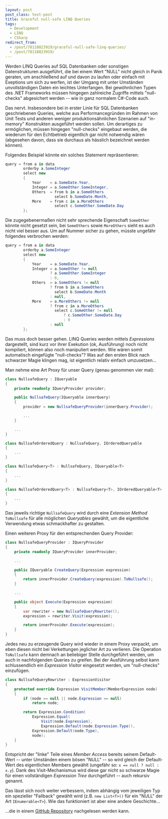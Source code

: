 ```yaml
---
layout: post
post_class: text-post
title: Graceful null-safe LINQ Queries
tags:
  - Development
  - LINQ
  - CSharp
redirect_from:
  - /post/78118823919/graceful-null-safe-linq-queries/
  - /post/78118823919/
---
```

Werden LINQ Queries auf SQL Datenbanken oder sonstigen Datenstrukturen ausgeführt, die bei einem Wert "NULL" nicht gleich in Panik geraten, um anschließend auf und davon zu laufen oder einfach mit Exeptions um sich zu werfen, ist der Umgang mit unter Umständen unvollständigen Daten ein leichtes Unterfangen. Bei gewöhnlichen Typen des .NET Frameworks müssen hingegen zahlreiche Zugriffe mittels "null-checks" abgesichert werden -- wie in ganz normalem C#-Code auch.

Das nervt. Insbesondere bei in erster Linie für SQL Datenbanken geschriebenen Queries, welche aus Performancegründen im Rahmen von Unit Tests und anderen weniger produktionsähnlichen Szenarien auf "in-memory" Konstrukten ausgeführt werden sollen. Um derartiges zu ermöglichen, müssen hingegen "null-checks" eingebaut werden, die wiederum für den Echtbetrieb eigentlich gar nicht notwendig wären (abgesehen davon, dass sie durchaus als hässlich bezeichnet werden können).

Folgendes Beispiel könnte ein solches Statement repräsentieren:

```csharp
query = from a in data
        orderby a.SomeInteger
        select new
        {
            Year    = a.SomeDate.Year,
            Integer = a.SomeOther.SomeInteger,
            Others  = from b in a.SomeOthers
                      select b.SomeDate.Month,
            More    = from c in a.MoreOthers
                      select c.SomeOther.SomeDate.Day
        };
```

Die zugegebenermaßen nicht sehr sprechende Eigenschaft `SomeOther` könnte nicht gesetzt sein, bei `SomeOthers` sowie `MoreOthers` sieht es auch nicht viel besser aus. Um auf Nummer sicher zu gehen, müsste ungefähr folgendes verbrochen werden:

```csharp
query = from a in data
        orderby a.SomeInteger
        select new
        {
            Year    = a.SomeDate.Year,
            Integer = a.SomeOther != null
                    ? a.SomeOther.SomeInteger
                    : 0,
            Others  = a.SomeOthers != null
                    ? from b in a.SomeOthers
                      select b.SomeDate.Month
                    : null,
            More    = a.MoreOthers != null
                    ? from c in a.MoreOthers
                      select c.SomeOther != null
                          ? c.SomeOther.SomeDate.Day
                          : 0
                    : null
        };
```

Das muss doch besser gehen. LINQ Queries werden mittels *Expressions* dargestellt, sind kurz vor ihrer Exekution (ok, Ausführung) noch nicht kompiliert, können also noch manipuliert werden. Wie wären somit automatisch eingefügte "null-checks"? Was auf den ersten Blick nach schwarzer Magie klingen mag, ist eigentlich relativ einfach umzusetzen...

Man nehme eine Art Proxy für unser Query (genau genommen vier mal):

```csharp
class NullsafeQuery : IQueryable
{
    private readonly IQueryProvider provider;

    public NullsafeQuery(IQueryable innerQuery)
    {
        provider = new NullsafeQueryProvider(innerQuery.Provider);

        ...
    }

    ...
}

class NullsafeOrderedQuery : NullsafeQuery, IOrderedQueryable
{
    ...
}

class NullsafeQuery<T> : NullsafeQuery, IQueryable<T>
{
    ...
}

class NullsafeOrderedQuery<T> : NullsafeQuery<T>, IOrderedQueryable<T>
{
    ...
}
```

Das jeweils richtige `NullsafeQuery` wird durch eine *Extension Method* `ToNullsafe` für alle möglichen *Queryables* gewählt, um die eigentliche Verwendung etwas schmackhafter zu gestalten.

Einen weiteren Proxy für den entsprechenden Query Provider:

```csharp
class NullsafeQueryProvider : IQueryProvider
{
    private readonly IQueryProvider innerProvider;

    ...

    public IQueryable CreateQuery(Expression expression)
    {
        return innerProvider.CreateQuery(expression).ToNullsafe();
    }

    ...

    public object Execute(Expression expression)
    {
        var rewriter = new NullsafeQueryRewriter();
        expression = rewriter.Visit(expression);

        return innerProvider.Execute(expression);
    }
}
```

Jedes neu zu erzeugende Query wird wieder in einem Proxy verpackt, um eben diesen nicht bei Verkettungen jeglicher Art zu verlieren. Die Operation `ToNullsafe` kann demnach an beliebiger Stelle durchgeführt werden, um auch in nachfolgenden Queries zu greifen. Bei der Ausführung selbst kann schlussendlich ein *Expression Visitor* eingesetzt werden, um "null-checks" einzufügen.

```csharp
class NullsafeQueryRewriter : ExpressionVisitor
{
    protected override Expression VisitMember(MemberExpression node)
    {
        if (node == null || node.Expression == null)
            return node;

        return Expression.Condition(
            Expression.Equal(
                Visit(node.Expression),
                Expression.Default(node.Expression.Type)),
            Expression.Default(node.Type),
            node);
    }
}
```

Entspricht der "linke" Teile eines *Member Access* bereits seinem Default-Wert -- unter Umständen einem bösen "NULL" -- so wird gleich der Default-Wert des eigentlichen Members gewählt (ungefähr so: `x == null ? null : x.y`). Dank des Visit-Mechanismus wird diese gar nicht so schwarze Magie für einen vollständigen *Expression Tree* durchgeführt -- auch rekursiv genannt.

Das lässt sich noch weiter verbessern, indem abhängig vom jeweiligen Typ ein spezieller "Fallback" gewählt wird (z.B. `new List<T>()` für ein "NULL" der Art `IEnumerable<T>`). Wie das funktioniert ist aber eine andere Geschichte...

...die in einem [GitHub Repository][0] nachgelesen werden kann.

[0]: https://github.com/axelheer/nein-linq
